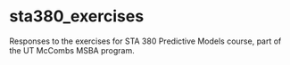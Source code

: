 # sta380_exercises
Responses to the exercises for STA 380 Predictive Models course, part of the UT McCombs MSBA program.
